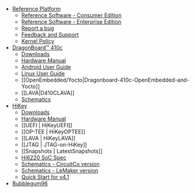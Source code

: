 - [Reference Platform](https://github.com/96boards/documentation/wiki/Reference-Platform-Home)
   - [Reference Software - Consumer Edition](https://github.com/96boards/documentation/wiki/Reference-Platform-CE-Home)
   - [Reference Software - Enterprise Edition](https://github.com/96boards/documentation/wiki/Reference-Platform-EE-Home)
   - [Report a bug](https://github.com/96boards/documentation/wiki/Reference-Platform-bugs)
   - [Feedback and Support](https://github.com/96boards/documentation/wiki/Reference-Platform-Feedback-and-Support)
   - [Kernel Policy](https://github.com/96boards/documentation/wiki/RP-Kernel-Policy)
- [DragonBoard™ 410c](https://github.com/96boards/documentation/wiki/DragonBoard™-410c-Home)
  - [Downloads](https://github.com/96boards/documentation/wiki/DragonBoard™-410c-Crossroads#choose-your-build-operating-system-and-install-method)
  - [Hardware Manual](https://github.com/96boards/documentation/blob/master/dragonboard410c/HardwareManual_DragonBoard.pdf)
  - [Android User Guide](https://github.com/96boards/documentation/blob/master/dragonboard410c/AndroidUserGuide_DragonBoard.pdf)
  - [Linux User Guide](https://github.com/96boards/documentation/blob/master/dragonboard410c/LinuxUserGuide_DragonBoard.pdf)
  - [[OpenEmbedded/Yocto|Dragonboard-410c-OpenEmbedded-and-Yocto]]
  - [[LAVA|D410CLAVA]]
  - [Schematics](http://linaro.co/db410c-schematics)
- [HiKey](https://github.com/96boards/documentation/wiki/HiKey-Home)
  - [Downloads](https://github.com/96boards/documentation/wiki/HiKey-Crossroads#choose-your-build-operating-system-and-install-method)
  - [Hardware Manual](https://github.com/96boards/documentation/blob/master/hikey/HiKey_User_Guide_Rev0.2.pdf?raw=true)
  - [[UEFI | HiKeyUEFI]]
  - [[OP-TEE | HiKeyOPTEE]]
  - [[LAVA | HiKeyLAVA]]
  - [[JTAG | JTAG-on-HiKey]]
  - [[Snapshots | LatestSnapshots]]
  - [Hi6220 SoC Spec](https://github.com/96boards/documentation/blob/master/hikey/Hi6220V100_Multi-Mode_Application_Processor_Function_Description.pdf)
  - [Schematics - CircuitCo version](https://github.com/96boards/documentation/blob/master/hikey/96Boards-Hikey-Rev-A1.pdf)
  - [Schematics - LeMaker version](https://github.com/96boards/documentation/blob/master/hikey/HiKey_schematics_lemaker_version.pdf)
  - [Quick Start for v4.1](https://github.com/96boards/documentation/wiki/Latest-Snapshot---Getting-Started-Guild-for-kernel-4.1)
- [Bubblegum96](https://github.com/96boards/documentation/wiki/Bubblegum96-Home)